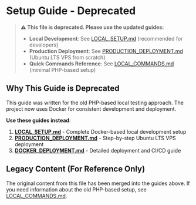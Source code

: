 # Setup Guide - Deprecated

> **⚠️ This file is deprecated. Please use the updated guides:**
> 
> - **Local Development**: See [LOCAL_SETUP.md](LOCAL_SETUP.md) (recommended for developers)
> - **Production Deployment**: See [PRODUCTION_DEPLOYMENT.md](PRODUCTION_DEPLOYMENT.md) (Ubuntu LTS VPS from scratch)
> - **Quick Commands Reference**: See [LOCAL_COMMANDS.md](LOCAL_COMMANDS.md) (minimal PHP-based setup)

## Why This Guide is Deprecated

This guide was written for the old PHP-based local testing approach. The project now uses Docker for consistent development and deployment.

**Use these guides instead**:

1. **[LOCAL_SETUP.md](LOCAL_SETUP.md)** - Complete Docker-based local development setup
2. **[PRODUCTION_DEPLOYMENT.md](PRODUCTION_DEPLOYMENT.md)** - Step-by-step Ubuntu LTS VPS deployment
3. **[DOCKER_DEPLOYMENT.md](DOCKER_DEPLOYMENT.md)** - Detailed deployment and CI/CD guide

## Legacy Content (For Reference Only)

The original content from this file has been merged into the guides above. If you need information about the old PHP-based setup, see [LOCAL_COMMANDS.md](LOCAL_COMMANDS.md).
